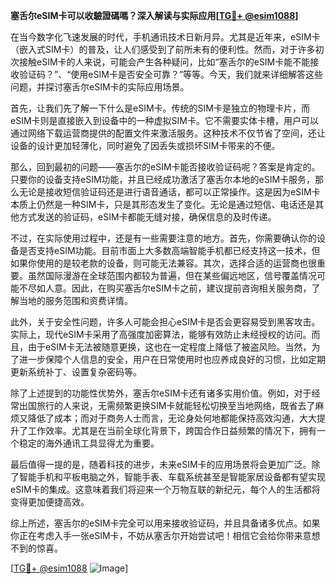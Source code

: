 **塞舌尔eSIM卡可以收驗證碼嗎？深入解读与实际应用[[TG💪+ @esim1088](https://t.me/s/esim1088)]**

在当今数字化飞速发展的时代，手机通讯技术日新月异。尤其是近年来，eSIM卡（嵌入式SIM卡）的普及，让人们感受到了前所未有的便利性。然而，对于许多初次接触eSIM卡的人来说，可能会产生各种疑问，比如“塞舌尔的eSIM卡能不能接收验证码？”、“使用eSIM卡是否安全可靠？”等等。今天，我们就来详细解答这些问题，并探讨塞舌尔eSIM卡的实际应用场景。

首先，让我们先了解一下什么是eSIM卡。传统的SIM卡是独立的物理卡片，而eSIM卡则是直接嵌入到设备中的一种虚拟SIM卡。它不需要实体卡槽，用户可以通过网络下载运营商提供的配置文件来激活服务。这种技术不仅节省了空间，还让设备的设计更加轻薄化，同时避免了因丢失或损坏SIM卡带来的不便。

那么，回到最初的问题——塞舌尔的eSIM卡能否接收验证码呢？答案是肯定的。只要你的设备支持eSIM功能，并且已经成功激活了塞舌尔本地的eSIM卡服务，那么无论是接收短信验证码还是进行语音通话，都可以正常操作。这是因为eSIM卡本质上仍然是一种SIM卡，只是其形态发生了变化。无论是通过短信、电话还是其他方式发送的验证码，eSIM卡都能无缝对接，确保信息的及时传递。

不过，在实际使用过程中，还是有一些需要注意的地方。首先，你需要确认你的设备是否支持eSIM功能。目前市面上大多数高端智能手机都已经支持这一技术，但如果你使用的是较老款的设备，则可能无法兼容。其次，选择合适的运营商也很重要。虽然国际漫游在全球范围内都较为普遍，但在某些偏远地区，信号覆盖情况可能不尽如人意。因此，在购买塞舌尔eSIM卡之前，建议提前咨询相关服务商，了解当地的服务范围和资费详情。

此外，关于安全性问题，许多人可能会担心eSIM卡是否会更容易受到黑客攻击。实际上，现代eSIM卡采用了高强度加密算法，能够有效防止未经授权的访问。而且，由于eSIM卡无法被随意更换，这也在一定程度上降低了被盗风险。当然，为了进一步保障个人信息的安全，用户在日常使用时也应养成良好的习惯，比如定期更新系统补丁、设置复杂密码等。

除了上述提到的功能性优势外，塞舌尔eSIM卡还有诸多实用价值。例如，对于经常出国旅行的人来说，无需频繁更换SIM卡就能轻松切换至当地网络，既省去了麻烦又降低了成本；而对于商务人士而言，无论身处何地都能保持高效沟通，大大提升了工作效率。尤其是在当前全球化背景下，跨国合作日益频繁的情况下，拥有一个稳定的海外通讯工具显得尤为重要。

最后值得一提的是，随着科技的进步，未来eSIM卡的应用场景将会更加广泛。除了智能手机和平板电脑之外，智能手表、车载系统甚至是智能家居设备都有望实现eSIM卡的集成。这意味着我们将迎来一个万物互联的新纪元，每个人的生活都将变得更加便捷高效。

综上所述，塞舌尔的eSIM卡完全可以用来接收验证码，并且具备诸多优点。如果你正在考虑入手一张eSIM卡，不妨从塞舌尔开始尝试吧！相信它会给你带来意想不到的惊喜。

[[TG💪+ @esim1088](https://t.me/s/esim1088) ![Image](https://i.postimg.cc/4NQfJmqS/Snipaste-2025-05-13-00-14-12.png)]